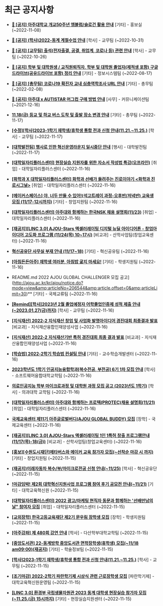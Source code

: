 # 최근 공지사항

* **[📌 [공지] 아주대학교 개교50주년 엠블럼/슬로건 활용 안내](http://ajou.ac.kr/kr/ajou/notice.do?mode=view&amp;articleNo=206180&amp;article.offset=0&amp;articleLimit=30)**
 [기타] - 홍보실 (~2022-11-08)

* **[📌 [공지] (학사)2022-동계 계절수업 안내](http://ajou.ac.kr/kr/ajou/notice.do?mode=view&amp;articleNo=205702&amp;article.offset=0&amp;articleLimit=30)**
 [학사] - 교무팀 (~2022-10-31)

* **[📌 [공지] [교무팀] 출석(전자출결, 공결, 취업계, 코로나 등) 관련 안내](http://ajou.ac.kr/kr/ajou/notice.do?mode=view&amp;articleNo=205552&amp;article.offset=0&amp;articleLimit=30)**
 [학사] - 교무팀 (~2022-10-26)

* **[📌 [공지] 학부 및 대학원생 / 교직원퇴직자, 학부 및 대학원 졸업자(제적생 포함) 구글드라이브(공유드라이브 포함) 정리 안내](http://ajou.ac.kr/kr/ajou/notice.do?mode=view&amp;articleNo=202858&amp;article.offset=0&amp;articleLimit=30)**
 [기타] - 정보시스템팀 (~2022-08-17)

* **[📌 [공지] [총무팀] 코로나19 확진자 교내 심층역학조사 URL 안내](http://ajou.ac.kr/kr/ajou/notice.do?mode=view&amp;articleNo=180493&amp;article.offset=0&amp;articleLimit=30)**
 [기타] - 총무팀 (~2022-02-08)

* **[📌 [공지] 아주대 x AUTISTAR 머그컵 구매 방법 안내](http://ajou.ac.kr/kr/ajou/notice.do?mode=view&amp;articleNo=147976&amp;article.offset=0&amp;articleLimit=30)**
 [사무] - 커뮤니케이션팀 (~2021-12-16)

* **[11.18(금) 등교 및 하교 버스 도착 및 출발 장소 변경 안내](http://ajou.ac.kr/kr/ajou/notice.do?mode=view&amp;articleNo=206603&amp;article.offset=0&amp;articleLimit=30)**
 [기타] - 총무팀 (~2022-11-17)

* **[[수정][학사]2023-1학기 재학생/휴학생 통합 전과 신청 안내(11.21.~11.25.)](http://ajou.ac.kr/kr/ajou/notice.do?mode=view&amp;articleNo=206594&amp;article.offset=0&amp;articleLimit=30)**
 [학사] - 교무팀 (~2022-11-17)

* **[[대학발전팀] 행사로 인한 혁신운영라운지 일시중단 안내](http://ajou.ac.kr/kr/ajou/notice.do?mode=view&amp;articleNo=206580&amp;article.offset=0&amp;articleLimit=30)**
 [행사] - 대학발전팀 (~2022-11-17)

* **[[대학일자리플러스센터] 현장실습 지원자를 위한 자소서 작성법 특강(오프라인)](http://ajou.ac.kr/kr/ajou/notice.do?mode=view&amp;articleNo=206577&amp;article.offset=0&amp;articleLimit=30)**
 [취업] - 대학일자리플러스센터 (~2022-11-16)

* **[[화학과 X 대학일자리플러스센터] 화학과 선배가 들려주는 진로이야기 &lt;화학과 진로시그널&gt;](http://ajou.ac.kr/kr/ajou/notice.do?mode=view&amp;articleNo=206576&amp;article.offset=0&amp;articleLimit=30)**
 [취업] - 대학일자리플러스센터 (~2022-11-16)

* **[[메이커스페이스] 야, 너두 만들 수 있어!(석고트레이 과정-오후반/저녁반) 교육생 모집 (11/17-12시까지)](http://ajou.ac.kr/kr/ajou/notice.do?mode=view&amp;articleNo=206575&amp;article.offset=0&amp;articleLimit=30)**
 [기타] - 창업지원팀 (~2022-11-16)

* **[[대학일자리플러스센터] 아주대와 함께하는 한국NSK 채용 설명회(11/23)](http://ajou.ac.kr/kr/ajou/notice.do?mode=view&amp;articleNo=206564&amp;article.offset=0&amp;articleLimit=30)**
 [취업] - 대학일자리플러스센터 (~2022-11-16)

* **[[재공지][LINC 3.0] AJOU-Stars 액셀러레이팅 디지털 뉴딜 아이디어톤 - 창업아이디어 고도화 프로그램 (11/24(목) 10~17시)](http://ajou.ac.kr/kr/ajou/notice.do?mode=view&amp;articleNo=206559&amp;article.offset=0&amp;articleLimit=30)**
 [비교과] - 산학사업팀(창업교육센터) (~2022-11-16)

* **[혁신공유단 사무실 부재 안내 (11/17~18)](http://ajou.ac.kr/kr/ajou/notice.do?mode=view&amp;articleNo=206558&amp;article.offset=0&amp;articleLimit=30)**
 [기타] - 혁신공유팀 (~2022-11-16)

* **[[아침든든아주] 재학생 여러분, 아침밥 굶지 마세요!](http://ajou.ac.kr/kr/ajou/notice.do?mode=view&amp;articleNo=206547&amp;article.offset=0&amp;articleLimit=30)**
 [기타] - 학생지원팀 (~2022-11-16)

* README.md 2022 AJOU GLOBAL CHALLENGER 모집 공고](http://ajou.ac.kr/kr/ajou/notice.do?mode=view&amp;articleNo=206544&amp;article.offset=0&amp;articleLimit=30)**
 [기타] - 국제교류팀 (~2022-11-16)

* **[[Remind][학사]2023년 2월 졸업예정자 어학졸업인증제 성적 제출 안내(~2023.01.27(금)까지)](http://ajou.ac.kr/kr/ajou/notice.do?mode=view&amp;articleNo=206542&amp;article.offset=0&amp;articleLimit=30)**
 [학사] - 교무팀 (~2022-11-16)

* **[[지식재산] 2022-2 지식재산 창업 및 사업화 발명아이디어 경진대회 최종결과 발표](http://ajou.ac.kr/kr/ajou/notice.do?mode=view&amp;articleNo=206540&amp;article.offset=0&amp;articleLimit=30)**
 [비교과] - 지식재산융합인재양성사업 (~2022-11-16)

* **[[지식재산] 2022-2 지식재산기반 특허 경진대회 최종 결과 발표](http://ajou.ac.kr/kr/ajou/notice.do?mode=view&amp;articleNo=206539&amp;article.offset=0&amp;articleLimit=30)**
 [비교과] - 지식재산융합인재양성사업 (~2022-11-16)

* **[[학습법] 2022-2학기 학습법 컨설팅 안내](http://ajou.ac.kr/kr/ajou/notice.do?mode=view&amp;articleNo=206536&amp;article.offset=0&amp;articleLimit=30)**
 [기타] - 교수학습개발센터 (~2022-11-16)

* **[2023학년도 1학기 인공지능융합학과[복수전공, 부전공] 6기 1차 모집 안내](http://ajou.ac.kr/kr/ajou/notice.do?mode=view&amp;articleNo=206534&amp;article.offset=0&amp;articleLimit=30)**
 [학사] - 소프트웨어융합대학교학팀 (~2022-11-16)

* **[의료인공지능 학부 마이크로과정 및 대학원 과정 모집 공고 (2023년도 1학기)](http://ajou.ac.kr/kr/ajou/notice.do?mode=view&amp;articleNo=206533&amp;article.offset=0&amp;articleLimit=30)**
 [학사] - 의과대학 교학팀 (~2022-11-16)

* **[[대학일자리플러스센터] 아주대와 함께하는 프로텍(PROTEC)채용 설명회(11/21)](http://ajou.ac.kr/kr/ajou/notice.do?mode=view&amp;articleNo=206531&amp;article.offset=0&amp;articleLimit=30)**
 [취업] - 대학일자리플러스센터 (~2022-11-16)

* **[국제교육센터 제11기 아주글로벌버디(AJOU GLOBAL BUDDY) 모집](http://ajou.ac.kr/kr/ajou/notice.do?mode=view&amp;articleNo=206530&amp;article.offset=0&amp;articleLimit=30)**
 [장학] - 국제교육센터 (~2022-11-16)

* **[[재공지][LINC 3.0] AJOU-Stars 액셀러레이팅 1인 1특허 창출 프로그램안내(11/17(목)-18(금))](http://ajou.ac.kr/kr/ajou/notice.do?mode=view&amp;articleNo=206527&amp;article.offset=0&amp;articleLimit=30)**
 [비교과] - 산학사업팀(창업교육센터) (~2022-11-16)

* **[[홍보][수원도시재단]메타버스와 메이커 교육 참가자 모집(~선착순 마감 시 까지)](http://ajou.ac.kr/kr/ajou/notice.do?mode=view&amp;articleNo=206520&amp;article.offset=0&amp;articleLimit=30)**
 [기타] - 창업지원팀 (~2022-11-15)

* **[(재공지)미래자동차 복수/부/마이크로전공 신청 안내(~11/25)](http://ajou.ac.kr/kr/ajou/notice.do?mode=view&amp;articleNo=206513&amp;article.offset=0&amp;articleLimit=30)**
 [학사] - 혁신공유단 (~2022-11-15)

* **[!마감임박! 제2회 대학혁신지원사업 프로그램 참여 후기 공모전 안내(~11/21)](http://ajou.ac.kr/kr/ajou/notice.do?mode=view&amp;articleNo=206512&amp;article.offset=0&amp;articleLimit=30)**
 [기타] - 대학교육혁신원 (~2022-11-15)

* **[[대학일자리플러스센터] 2022 광고/마케팅 현직자 동문과 함께하는 &#x27;선배만남의 날&quot; 참여자 모집](http://ajou.ac.kr/kr/ajou/notice.do?mode=view&amp;articleNo=206505&amp;article.offset=0&amp;articleLimit=30)**
 [취업] - 대학일자리플러스센터 (~2022-11-15)

* **[[교외장학] 한국고등교육재단 제2기 문우림 장학생 모집](http://ajou.ac.kr/kr/ajou/notice.do?mode=view&amp;articleNo=206492&amp;article.offset=0&amp;articleLimit=30)**
 [장학] - 학생지원팀 (~2022-11-15)

* **[[아주강좌] 제 480회 강연 안내](http://ajou.ac.kr/kr/ajou/notice.do?mode=view&amp;articleNo=206490&amp;article.offset=0&amp;articleLimit=30)**
 [학사] - 다산학부대학교학팀 (~2022-11-15)

* **[[중앙도서관] 22-동계방학 중앙도서관 면학장학생(휴학생) 모집(~11/18 am09:00)(재공지)](http://ajou.ac.kr/kr/ajou/notice.do?mode=view&amp;articleNo=206489&amp;article.offset=0&amp;articleLimit=30)**
 [기타] - 학술정보팀 (~2022-11-15)

* **[[학사]2023-1학기 재학생/휴학생 통합 전과 신청 안내(11.21.~11.25.)](http://ajou.ac.kr/kr/ajou/notice.do?mode=view&amp;articleNo=206484&amp;article.offset=0&amp;articleLimit=30)**
 [학사] - 교무팀 (~2022-11-15)

* **[[조기마감] 2022-2학기 파란학기제 시상식 관련 근로장학생 모집](http://ajou.ac.kr/kr/ajou/notice.do?mode=view&amp;articleNo=206476&amp;article.offset=0&amp;articleLimit=30)**
 [파란학기제] - 대학교육혁신원운영팀 (~2022-11-15)

* **[[LINC 3.0] 환경부 국립생물자원관 2023 동계 대학생 현장실습 참가자 모집(~11.25.(금) 15시까지)](http://ajou.ac.kr/kr/ajou/notice.do?mode=view&amp;articleNo=206474&amp;article.offset=0&amp;articleLimit=30)**
 [기타] - 현장실습지원센터 (~2022-11-15)
